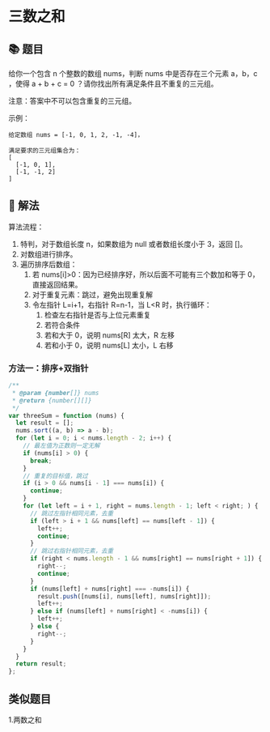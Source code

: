 # 三数之和

## 📚 题目

给你一个包含 n 个整数的数组 nums，判断 nums 中是否存在三个元素 a，b，c ，使得 a + b + c = 0 ？请你找出所有满足条件且不重复的三元组。

注意：答案中不可以包含重复的三元组。

示例：

```
给定数组 nums = [-1, 0, 1, 2, -1, -4]，

满足要求的三元组集合为：
[
  [-1, 0, 1],
  [-1, -1, 2]
]
```

## 📝 解法

算法流程：

1.  特判，对于数组长度 n，如果数组为 null 或者数组长度小于 3，返回 []。
2.  对数组进行排序。
3.  遍历排序后数组：
    1.  若 nums[i]>0：因为已经排序好，所以后面不可能有三个数加和等于 0，直接返回结果。
    2.  对于重复元素：跳过，避免出现重复解
    3.  令左指针 L=i+1，右指针 R=n-1，当 L<R 时，执行循环：
        1.  检查左右指针是否与上位元素重复
        2.  若符合条件
        3.  若和大于 0，说明 nums[R] 太大，R 左移
        4.  若和小于 0，说明 nums[L] 太小，L 右移

### 方法一：排序+双指针

```js
/**
 * @param {number[]} nums
 * @return {number[][]}
 */
var threeSum = function (nums) {
  let result = [];
  nums.sort((a, b) => a - b);
  for (let i = 0; i < nums.length - 2; i++) {
    // 最左值为正数则一定无解
    if (nums[i] > 0) {
      break;
    }
    // 重复的目标值，跳过
    if (i > 0 && nums[i - 1] === nums[i]) {
      continue;
    }
    for (let left = i + 1, right = nums.length - 1; left < right; ) {
      // 跳过左指针相同元素，去重
      if (left > i + 1 && nums[left] == nums[left - 1]) {
        left++;
        continue;
      }
      // 跳过右指针相同元素，去重
      if (right < nums.length - 1 && nums[right] == nums[right + 1]) {
        right--;
        continue;
      }
      if (nums[left] + nums[right] === -nums[i]) {
        result.push([nums[i], nums[left], nums[right]]);
        left++;
      } else if (nums[left] + nums[right] < -nums[i]) {
        left++;
      } else {
        right--;
      }
    }
  }
  return result;
};
```

## 类似题目

1.两数之和
